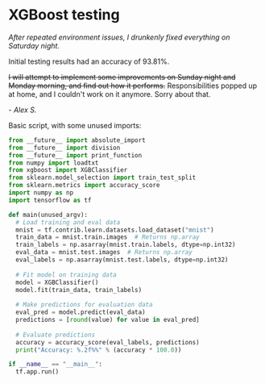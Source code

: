 # XGBoost testing

*After repeated environment issues, I drunkenly fixed everything on Saturday night.*

Initial testing results had an accuracy of 93.81%. 

~~I will attempt to implement some improvements on Sunday night and Monday morning, and find out how it performs.~~ Responsibilities popped up at home, and I couldn't work on it anymore. Sorry about that. 

*- Alex S.*

Basic script, with some unused imports: 
```python
from __future__ import absolute_import
from __future__ import division
from __future__ import print_function
from numpy import loadtxt
from xgboost import XGBClassifier
from sklearn.model_selection import train_test_split
from sklearn.metrics import accuracy_score
import numpy as np
import tensorflow as tf

def main(unused_argv):
  # Load training and eval data
  mnist = tf.contrib.learn.datasets.load_dataset("mnist")
  train_data = mnist.train.images  # Returns np.array
  train_labels = np.asarray(mnist.train.labels, dtype=np.int32)
  eval_data = mnist.test.images  # Returns np.array
  eval_labels = np.asarray(mnist.test.labels, dtype=np.int32)
   
  # Fit model on training data
  model = XGBClassifier()
  model.fit(train_data, train_labels)
  
  # Make predictions for evaluation data
  eval_pred = model.predict(eval_data)
  predictions = [round(value) for value in eval_pred]
  
  # Evaluate predictions
  accuracy = accuracy_score(eval_labels, predictions)
  print("Accuracy: %.2f%%" % (accuracy * 100.0))

if __name__ == "__main__":
  tf.app.run()
```
